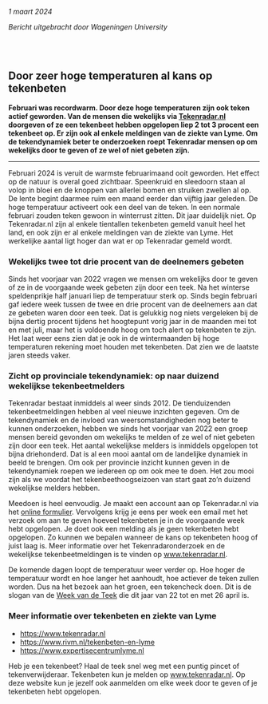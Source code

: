 *1 maart 2024*

*Bericht uitgebracht door Wageningen University*

<br></br>

## Door zeer hoge temperaturen al kans op tekenbeten

**Februari was recordwarm. Door deze hoge temperaturen zijn ook teken actief geworden. Van de mensen die wekelijks via [Tekenradar.nl](https://www.tekenradar.nl) doorgeven of ze een tekenbeet hebben opgelopen liep 2 tot 3 procent een tekenbeet op. Er zijn ook al enkele meldingen van de ziekte van Lyme. Om de tekendynamiek beter te onderzoeken roept Tekenradar mensen op om wekelijks door te geven of ze wel of niet gebeten zijn.** 

---

Februari 2024 is veruit de warmste februarimaand ooit geworden. Het effect op de natuur is overal goed zichtbaar. Speenkruid en sleedoorn staan al volop in bloei en de knoppen van allerlei bomen en struiken zwellen al op. De lente begint daarmee ruim een maand eerder dan vijftig jaar geleden. De hoge temperatuur activeert ook een deel van de teken. In een normale februari zouden teken gewoon in winterrust zitten. Dit jaar duidelijk niet. Op Tekenradar.nl zijn al enkele tientallen tekenbeten gemeld vanuit heel het land, en ook zijn er al enkele meldingen van de ziekte van Lyme. Het werkelijke aantal ligt hoger dan wat er op Tekenradar gemeld wordt. 

### Wekelijks twee tot drie procent van de deelnemers gebeten
Sinds het voorjaar van 2022 vragen we mensen om wekelijks door te geven of ze in de voorgaande week gebeten zijn door een teek. Na het winterse speldenprikje half januari liep de temperatuur sterk op. Sinds begin februari gaf iedere week tussen de twee en drie procent van de deelnemers aan dat ze gebeten waren door een teek. Dat is gelukkig nog niets vergeleken bij de bijna dertig procent tijdens het hoogtepunt vorig jaar in de maanden mei tot en met juli, maar het is voldoende hoog om toch alert op tekenbeten te zijn. Het laat weer eens zien dat je ook in de wintermaanden bij hoge temperaturen rekening moet houden met tekenbeten. Dat zien we de laatste jaren steeds vaker.

### Zicht op provinciale tekendynamiek: op naar duizend wekelijkse tekenbeetmelders
Tekenradar bestaat inmiddels al weer sinds 2012. De tienduizenden tekenbeetmeldingen hebben al veel nieuwe inzichten gegeven. Om de tekendynamiek en de invloed van weersomstandigheden nog beter te kunnen onderzoeken, hebben we sinds het voorjaar van 2022 een groep mensen bereid gevonden om wekelijks te melden of ze wel of niet gebeten zijn door een teek. Het aantal wekelijkse melders is inmiddels opgelopen tot bijna driehonderd. Dat is al een mooi aantal om de landelijke dynamiek in beeld te brengen. Om ook per provincie inzicht kunnen geven in de tekendynamiek roepen we iedereen op om ook mee te doen. Het zou mooi zijn als we voordat het tekenbeethoogseizoen van start gaat zo’n duizend wekelijkse melders hebben. 

Meedoen is heel eenvoudig. Je maakt een account aan op Tekenradar.nl via het [online formulier](https://www.tekenradar.nl/melden). Vervolgens krijg je eens per week een email met het verzoek om aan te geven hoeveel tekenbeten je in de voorgaande week hebt opgelopen. Je doet ook een melding als je geen tekenbeten hebt opgelopen. Zo kunnen we bepalen wanneer de kans op tekenbeten hoog of juist laag is. Meer informatie over het Tekenradaronderzoek en de wekelijkse tekenbeetmeldingen is te vinden op www.tekenradar.nl.

De komende dagen loopt de temperatuur weer verder op. Hoe hoger de temperatuur wordt en hoe langer het aanhoudt, hoe actiever de teken zullen worden. Dus na het bezoek aan het groen, een tekencheck doen. Dit is de slogan van de [Week van de Teek](https://www.weekvandeteek.nl) die dit jaar van 22 tot en met 26 april is. 

### Meer informatie over tekenbeten en ziekte van Lyme
- <https://www.tekenradar.nl>
- <https://www.rivm.nl/tekenbeten-en-lyme>
- <https://www.expertisecentrumlyme.nl>

Heb je een tekenbeet? Haal de teek snel weg met een puntig pincet of tekenverwijderaar. Tekenbeten kun je melden op www.tekenradar.nl. Op deze website kun je jezelf ook aanmelden om elke week door te geven of je tekenbeten hebt opgelopen.

<br></br>


